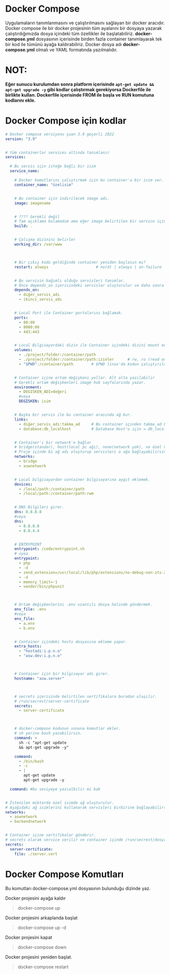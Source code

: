 # Docker Compose
Uygulamaların tanımlanmasını ve çalıştırılmasını sağlayan bir docker aracıdır. Docker compose ile bir docker projesinin tüm ayalarını bir dosyaya yazarak çalıştırdığımızda dosya içindeki tüm özellikler ile  başlatabiliriz.
**docker-compose.yml** dosyasının içerisinde birden fazla container tanımlayarak tek bir kod ile tümünü ayağa kaldırabiliriz. Docker dosya adı **docker-compose.yml** olmalı ve YAML formatında yazılmalıdır.

# NOT:
 **Eğer sunucu kurulumdan sonra platform içerisinde `apt-get update && apt-get upgrade -y` gibi kodlar çalıştırmak gerekiyorsa Dockerfile ile birlikte kullan. Dockerfile içerisinde FROM ile başla ve RUN komutuna kodlarını ekle.**

# Docker Compose için kodlar
```YAML
# Docker compose versiyonu şuan 3.9 geçerli 2022
version: "3.9"


# tüm containerlar services altında tanımlanır
services:       

  # Bu servis için isteğe bağlı bir isim
  service_name:    

    # Docker komutlarını çalıştırmak için bu container'a bir isim ver.
    container_name: "özelisim"        


    # Bu container için indirilecek image adı.
    image: imagename                  


    # ???? Gerekli değil
    # Tam açıklama bulamadım ama eğer image belirtilen bir service içindeyse yazılan klasör yoksa oluşturuyor.
    build: .                          


    # Çalışma dizinini belirler
    working_dir: /var/www



    # Bir çıkış kodu geldiğinde container yeniden başlasın mı?
    restart: always                     # no(d) | always | on-failure | unless-stopped


    # Bu servisin bağımlı olduğu servisleri tanımlar.
    # Önce depends_on içerisindeki servisler oluşturulur ve daha sonra bu servis.
    depends_on:
      - diğer_servis_adı
      - ikinci_servis_adı


    # Local Port ile Container portalarını bağlamak.
    ports:                            
      - 80:80
      - 8080:80
      - 443:443


    # Local Bilgisayardaki dizin ile Container içindeki dizini mount eder.
    volumes:                          
      - ./project/folder:/container/path
      - ./project/folder:/container/path:izinler      # rw, ro (read online)
      - "$PWD":/container/path        # $PWD linux'da kodun çalıştırıldığı konumu verir.


    # Container içine ortam değişkeni yollar. Alt alta yazılabilir
    # Gerekli ortam değişkenleri image hub sayfalarında yazar.
    environment:
      - DEGISKEN_ADI=değeri
      #veya          
      DEGISKEN: isim       


    # Başka bir servis ile bu container arasında ağ kur.
    links:                            
      - diğer_servis_adı:takma_ad     # Bu container içinden takma_ad kullanılarak diğer service bağlanılır
      - database:db_localhost         # Database Host'u için = db_localhost kullanılır.


    # Container'ı bir network'e bağlar
    # bridge(standar), host(local pc ağı), none(network yok), ve özel networkler oluşturulabilir
    # Proje içinde bi ağ adı oluşturup servisleri o ağa bağlayabilirsin.
    networks:
      - bridge
      - aswnetwork


    # Local bilgisayardan container bilgisayarına aygıt eklemek.
    devices:
      - /local/path:/container/path
      - /local/path:/container/path:rwm


    # DNS Bilgileri girer.
    dns: 8.8.8.8
    #veya
    dns:
      - 8.8.8.8
      - 8.8.4.4


    # ENTRYPOINT
    entrypoint: /code/entrypoint.sh
    # vyea
    entrypoint:
      - php
      - -d
      - zend_extension=/usr/local/lib/php/extensions/no-debug-non-zts-20100525/xdebug.so
      - -d
      - memory_limit=-1
      - vendor/bin/phpunit



    # Ortam değişkenlerini .env uzantılı dosya halinde göndermek.
    env_file: .env
    #veya
    env_file:
      - a.env
      - b.env


    # Container içindeki hosts dosyasına ekleme yapar.
    extra_hosts:
      - "hostadi:i.p.n.o"
      - "asw.dev:i.p.n.o"



    # Container için bir bilgisayar adı girer.
    hostname: "asw.server"



    # secrets içerisinde belirtilen sertifikalara buradan ulaşılır.
    # /run/secrest/server-certificate
    secrets:
      - server-certificate



    # docker-compose kodunun sonuna komutlar ekler.
    # sh yerine bash yazabilirsin.
    command: >
      sh -c "apt-get update
      && apt-get upgrade -y"

    command:
      - /bin/bash
      - -c
      - |
        apt-get update
        apt-get upgrade -y

  command: #bu seviyeye yazıalbilir mi bak


# İstenilen miktarda özel isimde ağ oluşturulur.
# Aşağıdaki ağ isimlerini kullanarak servisleri birbirine bağlayabilirsin.
networks:
  - aswnetwork
  - backendnetwork


# Container içine sertifikalar gönderir.
# secrets olarak service verilir ve container içinde /run/secrest/dosya_adı olarak alınır.
secrets:
  server-certificate:
    file: ./server.cert


```

# Docker Compose Komutları
Bu komutları docker-compose.yml dosyasının bulunduğu dizinde yaz.

Docker projesini ayağa kaldır
> docker-compose up

Docker projesini arkaplanda başlat
> docker-compose up -d

Docker projesini kapat
> docker-compose down

Docker projesini yeniden başlat.
> docker-compose restart
